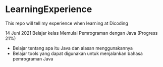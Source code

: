 # LearningExperience
This repo will tell my experience when learning at Dicoding

14 Juni 2021
Belajar kelas Memulai Pemrograman dengan Java (Progress 21%)
  * Belajar tentang apa itu Java dan alasan menggunakannya
  * Belajar tools yang dapat digunakan untuk menjalankan bahasa pemrograman Java
